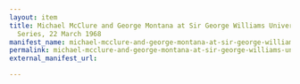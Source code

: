 ```yaml
---
layout: item
title: Michael McClure and George Montana at Sir George Williams University, The Poetry
  Series, 22 March 1968
manifest_name: michael-mcclure-and-george-montana-at-sir-george-williams-university-the-poetry-series-22-march-1968
permalink: michael-mcclure-and-george-montana-at-sir-george-williams-university-the-poetry-series-22-march-1968
external_manifest_url: 

---
```

<!-- Add an essay or interpretive material below this line,
using HTML or markdown.  Do not modify this file above this line -->
